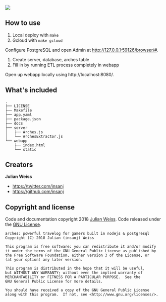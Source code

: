 <a href="http://github.com/insanj/arches"><img src="https://img.shields.io/badge/github--black.svg?logo=github&style=plastic&logoColor=white" /></a>

## How to use

1. Local deploy with `make`
2. Gcloud with `make gcloud`

Configure PostgreSQL and open Admin at http://127.0.0.1:59126/browser/#.

1. Create server, database, arches table
2. Fill in by running ETL process completely in webapp

Open up webapp locally using http://localhost:8080/.

## What's included

```
.
├── LICENSE
├── Makefile
├── app.yaml
├── package.json
├── docs
├── server
│   ├── Arches.js
│   └── ArchesExtractor.js
└── webapp
    ├── index.html
    └── static
```

## Creators

**Julian Weiss**

- <https://twitter.com/insanj>
- <https://github.com/insanj>


## Copyright and license

Code and documentation copyright 2018 [Julian Weiss](https://github.com/insanj). Code released under the [GNU License](LICENSE). 

```
arches: powerful travelog for gamers built in nodejs & postgresql
Copyright (C) 2018 Julian (insanj) Weiss

This program is free software: you can redistribute it and/or modify
it under the terms of the GNU General Public License as published by
the Free Software Foundation, either version 3 of the License, or
(at your option) any later version.

This program is distributed in the hope that it will be useful,
but WITHOUT ANY WARRANTY; without even the implied warranty of
MERCHANTABILITY or FITNESS FOR A PARTICULAR PURPOSE.  See the
GNU General Public License for more details.

You should have received a copy of the GNU General Public License
along with this program.  If not, see <http://www.gnu.org/licenses/>.
```
